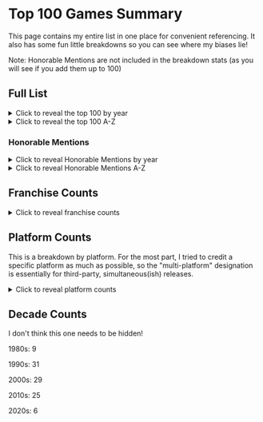 # Top 100 Games Summary

This page contains my entire list in one place for convenient referencing. It also has some fun little breakdowns so you can see where my biases lie!

Note: Honorable Mentions are not included in the breakdown stats (as you will see if you add them up to 100)

## Full List

<details>
    <summary>Click to reveal the top 100 by year</summary>

Super Mario Bros. (1985)  
Castlevania (1986)  
Metroid (1986)  
The Legend of Zelda (1986)  
Zelda II: The Adventure of Link (1987)  
Super Mario Bros. 2 USA (1988)  
Mega Man 2 (1988)  
Super Mario Bros. 3 (1988)  
Tetris (1989)  
StarTropics (1990)  
Mega Man 3 (1990)  
Super Mario World (1990)  
Sonic the Hedgehog (1991)  
Mega Man 4 (1991)  
The Legend of Zelda: A Link to the Past (1991)  
Bucky O'Hare (1992)  
Sonic the Hedgehog 2 (1992)  
The Legend of Zelda: Link's Awakening (1993)  
Mega Man X (1993)  
Donkey Kong Country (1994)  
Sonic 3 and Knuckles (1994)  
Final Fantasy VI (III) (1994)  
Super Metroid (1994)  
EarthBound (1995)  
Donkey Kong Country 2 (1995)  
Super Mario World 2: Yoshi's Island (1995)  
Kirby Super Star (1996)  
Duke Nukem 3D (1996)  
Super Mario 64 (1996)  
Final Fantasy VII (1997)  
Mario Kart 64 (1997)  
Castlevania: Symphony of the Night (1997)  
StarFox 64 (1997)  
The Legend of Zelda: Ocarina of Time (1998)  
Banjo-Kazooie (1998)  
StarCraft (1998)  
Mario Party (1998)  
Super Smash Bros. (1999)  
RollerCoaster Tycoon (1999)  
Jet Force Gemini (1999)  
Command and Conquer: Red Alert 2 (2000)  
The Sims (2000)  
The Legend of Zelda: Majora's Mask (2000)  
Perfect Dark (2000)  
Super Smash Bros. Melee (2001)  
Grand Theft Auto III (2001)  
Halo: Combat Evolved (2001)  
Tony Hawk's Pro Skater 3 (2001)  
RollerCoaster Tycoon 2 (2002)  
TimeSplitters 2 (2002)  
Metroid Prime (2002)  
Grand Theft Auto: Vice City (2002)  
The Legend of Zelda: The Wind Waker (2002)  
Castlevania: Aria of Sorrow (2003)  
Metroid Zero Mission (2004)  
Ninja Gaiden (2004)  
Half-Life 2 (2004)  
Halo 2 (2004)  
Resident Evil 4 (2005)  
The Legend of Zelda: Twilight Princess (2006)  
Wii Sports (2006)  
Portal (2007)  
Super Mario Galaxy (2007)  
Dead Space (2008)  
Super Smash Bros. Brawl (2008)  
Mario Kart Wii (2008)  
Mega Man 9 (2008)  
Geometry Wars: Retro Evolved 2 (2008)  
New Super Mario Bros. Wii (2009)  
Super Mario Galaxy 2 (2010)  
Rock Band 3 (2010)  
Donkey Kong Country Returns (2010)  
Minecraft (2011)  
Dark Souls (2011)  
Portal 2 (2011)  
The Legend of Zelda: Skyward Sword (2011)  
Halo 4 (2012)  
Rayman Legends (2013)  
Rocksmith 2014 (2013)  
Mario Kart 8 (2014)  
Donkey Kong Country: Tropical Freeze (2014)  
Shovel Knight (2014)  
Geometry Wars 3: Dimensions (2014)  
Rocket League (2015)  
Super Mario Maker (2015)  
Ori and the Blind Forest (2015)  
Stardew Valley (2016)  
The Legend of Zelda: Breath of the Wild (2017)  
Super Mario Odyssey (2017)  
Sonic Mania (2017)  
Resident Evil 7 (2017)  
Super Smash Bros. Ultimate (2018)  
Super Mario Maker 2 (2019)  
Resident Evil 2 (2019)  
Hades (2020)  
Animal Crossing New Horizons (2020)  
Final Fantasy VII Remake (2020)  
Metroid Dread (2021)  
Elden Ring (2022)  
The Legend of Zelda: Tears of the Kingdom (2023)

</details>

<details>
    <summary>Click to reveal the top 100 A-Z</summary>

Animal Crossing New Horizons (2020)  
Banjo-Kazooie (1998)  
Bucky O'Hare (1992)  
Castlevania (1986)  
Castlevania: Aria of Sorrow (2003)  
Castlevania: Symphony of the Night (1997)  
Command and Conquer: Red Alert 2 (2000)  
Dark Souls (2011)  
Dead Space (2008)  
Donkey Kong Country (1994)  
Donkey Kong Country 2 (1995)  
Donkey Kong Country Returns (2010)  
Donkey Kong Country: Tropical Freeze (2014)  
Duke Nukem 3D (1996)  
EarthBound (1995)  
Elden Ring (2022)  
Final Fantasy VI (III) (1994)  
Final Fantasy VII (1997)  
Final Fantasy VII Remake (2020)  
Geometry Wars 3: Dimensions (2014)  
Geometry Wars: Retro Evolved 2 (2008)  
Grand Theft Auto III (2001)  
Grand Theft Auto: Vice City (2002)  
Hades (2020)  
Half-Life 2 (2004)  
Halo 2 (2004)  
Halo 4 (2012)  
Halo: Combat Evolved (2001)  
Jet Force Gemini (1999)  
Kirby Super Star (1996)  
The Legend of Zelda (1986)  
The Legend of Zelda: A Link to the Past (1991)  
The Legend of Zelda: Breath of the Wild (2017)  
The Legend of Zelda: Link's Awakening (1993)  
The Legend of Zelda: Majora's Mask (2000)  
The Legend of Zelda: Ocarina of Time (1998)  
The Legend of Zelda: Skyward Sword (2011)  
The Legend of Zelda: Tears of the Kingdom (2023)  
The Legend of Zelda: The Wind Waker (2002)  
The Legend of Zelda: Twilight Princess (2006)  
Mario Kart 64 (1997)  
Mario Kart 8 (2014)  
Mario Kart Wii (2008)  
Mario Party (1998)  
Mega Man 2 (1988)  
Mega Man 3 (1990)  
Mega Man 4 (1991)  
Mega Man 9 (2008)  
Mega Man X (1993)  
Metroid (1986)  
Metroid Dread (2021)  
Metroid Prime (2002)  
Metroid Zero Mission (2004)  
Minecraft (2011)  
New Super Mario Bros. Wii (2009)  
Ninja Gaiden (2004)  
Ori and the Blind Forest (2015)  
Perfect Dark (2000)  
Portal (2007)  
Portal 2 (2011)  
Rayman Legends (2013)  
Resident Evil 2 (2019)  
Resident Evil 4 (2005)  
Resident Evil 7 (2017)  
Rock Band 3 (2010)  
Rocket League (2015)  
Rocksmith 2014 (2013)  
RollerCoaster Tycoon (1999)  
RollerCoaster Tycoon 2 (2002)  
Shovel Knight (2014)  
The Sims (2000)  
Sonic 3 and Knuckles (1994)  
Sonic Mania (2017)  
Sonic the Hedgehog (1991)  
Sonic the Hedgehog 2 (1992)  
StarCraft (1998)  
Stardew Valley (2016)  
StarFox 64 (1997)  
StarTropics (1990)  
Super Mario 64 (1996)  
Super Mario Bros. (1985)  
Super Mario Bros. 2 USA (1988)  
Super Mario Bros. 3 (1988)  
Super Mario Galaxy (2007)  
Super Mario Galaxy 2 (2010)  
Super Mario Maker (2015)  
Super Mario Maker 2 (2019)  
Super Mario Odyssey (2017)  
Super Mario World (1990)  
Super Mario World 2: Yoshi's Island (1995)  
Super Metroid (1994)  
Super Smash Bros. (1999)  
Super Smash Bros. Brawl (2008)  
Super Smash Bros. Melee (2001)  
Super Smash Bros. Ultimate (2018)  
Tetris (1989)  
TimeSplitters 2 (2002)  
Tony Hawk's Pro Skater 3 (2001)  
Wii Sports (2006)  
Zelda II: The Adventure of Link (1987)

</details>

### Honorable Mentions

<details>
    <summary>Click to reveal Honorable Mentions by year</summary>

Super Mario Land (1989)  
Castlevania III: Dracula's Curse (1989)  
Super Castlevania IV (1991)  
Super Mario Kart (1992)  
Doom (1993)  
Super Mario RPG (1996)  
Pokemon Red/Blue/Green/Yellow (1996)  
Mega Man X4 (1997)  
Goldeneye (1997)  
Diddy Kong Racing (1997)  
Half-Life (1998)  
Tony Hawk's Pro Skater (1999)  
Banjo-Tooie (2000)  
Tony Hawk's Pro Skater 2 (2000)  
The Legend of Zelda: Oracle of Ages/Seasons (2001)  
Castlevania: Circle of the Moon (2001)  
Paper Mario (2001)  
Metroid Fusion (2002)  
Super Mario Sunshine (2002)  
The Simpsons Hit and Run (2003)  
Mega Man X8 (2004)  
Metroid Prime 2 (2004)  
Halo 3 (2007)  
Metroid Prime 3 (2007)  
Guitar Hero 3 (2007)  
Demon's Souls (2009)  
Uncharted 2 (2009)  
VVVVVV (2010)  
Mega Man 10 (2010)  
Rayman Origins (2011)  
Super Mario 3D Land (2011)  
Dead Space 2 (2011)  
New Super Mario Bros. U (2012)  
Fez (2012)  
The Legend of Zelda: A Link Between Worlds (2013)  
Super Mario 3D World (2013)  
Undertale (2015)  
Doom (2016)  
Uncharted 4 (2016)  
Yooka-Laylee and the Impossible Lair (2019)  
The Legend of Zelda: Link's Awakening (2019)  
Bloodstained: Ritual of the Night (2019)  
Astro's Playroom (2020)  
Ori and the Will of the Wisps (2020)  
Ratchet and Clank: Rift Apart (2021)  
Resident Evil 4 (2023)  
Super Mario Bros. Wonder (2023)  
Final Fantasy VII Rebirth (2024)  
Astro Bot (2024)
</details>

<details>
    <summary>Click to reveal Honorable Mentions A-Z</summary>
    
Astro Bot (2024)  
Astro's Playroom (2020)  
Banjo-Tooie (2000)  
Bloodstained: Ritual of the Night (2019)  
Castlevania III: Dracula's Curse (1989)  
Castlevania: Circle of the Moon (2001)  
Dead Space 2 (2011)  
Demon's Souls (2009)  
Diddy Kong Racing (1997)  
Doom (1993)  
Doom (2016)  
Fez (2012)  
Final Fantasy VII Rebirth (2024)  
Goldeneye (1997)  
Guitar Hero 3 (2007)  
Half-Life (1998)  
Halo 3 (2007)  
The Legend of Zelda: A Link Between Worlds (2013)  
The Legend of Zelda: Link's Awakening (2019)  
The Legend of Zelda: Oracle of Ages/Seasons (2001)  
Mega Man 10 (2010)  
Mega Man X4 (1997)  
Mega Man X8 (2004)  
Metroid Fusion (2002)  
Metroid Prime 2 (2004)  
Metroid Prime 3 (2007)  
New Super Mario Bros. U (2012)  
Ori and the Will of the Wisps (2020)  
Paper Mario (2001)  
Pokemon Red/Blue/Green/Yellow (1996)  
Ratchet and Clank: Rift Apart (2021)  
Rayman Origins (2011)  
Resident Evil 4 (2023)  
Super Castlevania IV (1991)  
Super Mario 3D Land (2011)  
Super Mario 3D World (2013)  
Super Mario Bros. Wonder (2023)
Super Mario Kart (1992)  
Super Mario Land (1989)  
Super Mario RPG (1996)  
Super Mario Sunshine (2002)  
The Simpsons Hit and Run (2003)  
Tony Hawk's Pro Skater (1999)  
Tony Hawk's Pro Skater 2 (2000)  
Uncharted 2 (2009)  
Uncharted 4 (2016)  
Undertale (2015)  
VVVVVV (2010)  
Yooka-Laylee and the Impossible Lair (2019)

</details>

## Franchise Counts

<details>
    <summary>Click to reveal franchise counts</summary>

Yes, nearly a quarter of the list is from two franchises. I actually consider Zelda my favorite, but Mario leads the way mainly due to having much more games overall. Both franchises are ones where nearly any release is at least HM-worthy for me.

12: Mario

11: Legend of Zelda  

5: Mega Man  
Metroid

4: Donkey Kong  
Sonic the Hedgehog  
Super Smash Bros.

3: Castlevania  
Final Fantasy  
Halo  
Mario Kart  
Resident Evil

2: Geometry Wars  
Grand Theft Auto  
Portal  
RollerCoaster Tycoon

The remaining 32 are one-offs. By one-offs I don't mean necessarily that they aren't part of franchises, but it's the only one in the franchise that I listed.
</details>

## Platform Counts

This is a breakdown by platform. For the most part, I tried to credit a specific platform as much as possible, so the "multi-platform" designation is essentially for third-party, simultaneous(ish) releases.

<details>
    <summary>Click to reveal platform counts</summary>

17: Multi-Platform

11: NES  
PC  
SNES

10: Nintendo 64

8: Wii

7: Switch

5: GameCube

3: Sega Genesis  
Wii U  
Xbox

2: Game Boy Advance  
PlayStation 1  
PlayStation 2  
Xbox 360

1: Game Boy  
PlayStation 4  
Xbox One
</details>

## Decade Counts

I don't think this one needs to be hidden! 

1980s: 9

1990s: 31

2000s: 29

2010s: 25

2020s: 6

